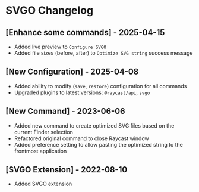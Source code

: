 # SVGO Changelog

## [Enhance some commands] - 2025-04-15

- Added live preview to `Configure SVGO`
- Added file sizes (before, after) to `Optimize SVG string` success message

## [New Configuration] - 2025-04-08

- Added ability to modify (`save`, `restore`) configuration for all commands
- Upgraded plugins to latest versions: `@raycast/api`, `svgo`

## [New Command] - 2023-06-06

- Added new command to create optimized SVG files based on the current Finder selection
- Refactored original command to close Raycast window
- Added preference setting to allow pasting the optimized string to the frontmost application

## [SVGO Extension] - 2022-08-10

- Added SVGO extension
